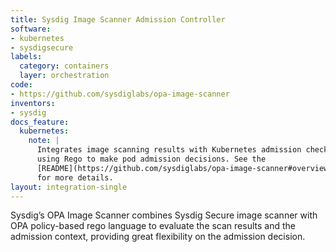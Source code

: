 ```yaml
---
title: Sysdig Image Scanner Admission Controller
software:
- kubernetes
- sysdigsecure
labels:
  category: containers
  layer: orchestration
code:
- https://github.com/sysdiglabs/opa-image-scanner
inventors:
- sysdig
docs_feature:
  kubernetes:
    note: |
      Integrates image scanning results with Kubernetes admission checks
      using Rego to make pod admission decisions. See the
      [README](https://github.com/sysdiglabs/opa-image-scanner#overview)
      for more details.
layout: integration-single
---
```

Sysdig’s OPA Image Scanner combines Sysdig Secure image scanner with OPA policy-based rego language to evaluate the scan results and the admission context, providing great flexibility on the admission decision.
